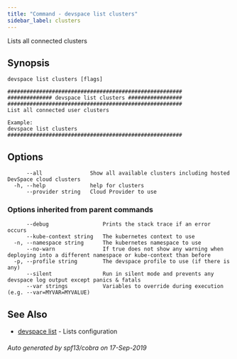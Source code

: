 ```yaml
---
title: "Command - devspace list clusters"
sidebar_label: clusters
---
```



Lists all connected clusters

## Synopsis


```
devspace list clusters [flags]
```

```
#######################################################
############## devspace list clusters #################
#######################################################
List all connected user clusters

Example:
devspace list clusters
#######################################################
```
## Options

```
      --all               Show all available clusters including hosted DevSpace cloud clusters
  -h, --help              help for clusters
      --provider string   Cloud Provider to use
```

### Options inherited from parent commands

```
      --debug                 Prints the stack trace if an error occurs
      --kube-context string   The kubernetes context to use
  -n, --namespace string      The kubernetes namespace to use
      --no-warn               If true does not show any warning when deploying into a different namespace or kube-context than before
  -p, --profile string        The devspace profile to use (if there is any)
      --silent                Run in silent mode and prevents any devspace log output except panics & fatals
      --var strings           Variables to override during execution (e.g. --var=MYVAR=MYVALUE)
```

## See Also

* [devspace list](/docs/cli/commands/devspace_list)	 - Lists configuration

###### Auto generated by spf13/cobra on 17-Sep-2019
